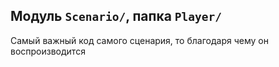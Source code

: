 ## Модуль `Scenario/`, папка `Player/`

Самый важный код самого сценария, то благодаря чему он воспроизводится
